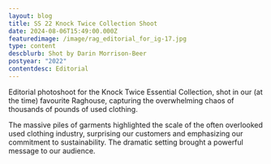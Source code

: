 ```yaml
---
layout: blog
title: SS 22 Knock Twice Collection Shoot
date: 2024-08-06T15:49:00.000Z
featuredimage: /image/rag_editorial_for_ig-17.jpg
type: content
descblurb: Shot by Darin Morrison-Beer
postyear: "2022"
contentdesc: Editorial
---
```

Editorial photoshoot for the Knock Twice Essential Collection, shot in our (at the time) favourite Raghouse, capturing the overwhelming chaos of thousands of pounds of used clothing. 

The massive piles of garments highlighted the scale of the often overlooked used clothing industry, surprising our customers and emphasizing our commitment to sustainability. The dramatic setting brought a powerful message to our audience.
